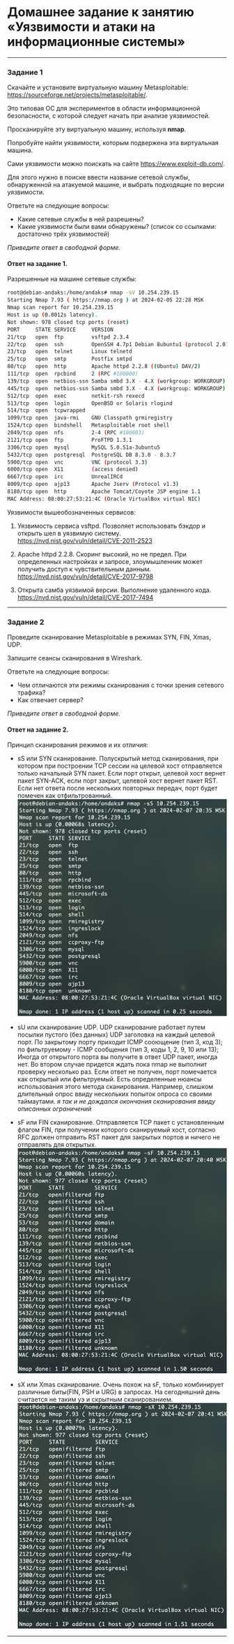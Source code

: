 # Домашнее задание к занятию «Уязвимости и атаки на информационные системы»

------

### Задание 1

Скачайте и установите виртуальную машину Metasploitable: https://sourceforge.net/projects/metasploitable/.

Это типовая ОС для экспериментов в области информационной безопасности, с которой следует начать при анализе уязвимостей.

Просканируйте эту виртуальную машину, используя **nmap**.

Попробуйте найти уязвимости, которым подвержена эта виртуальная машина.

Сами уязвимости можно поискать на сайте https://www.exploit-db.com/.

Для этого нужно в поиске ввести название сетевой службы, обнаруженной на атакуемой машине, и выбрать подходящие по версии уязвимости.

Ответьте на следующие вопросы:

- Какие сетевые службы в ней разрешены?
- Какие уязвимости были вами обнаружены? (список со ссылками: достаточно трёх уязвимостей)
  
*Приведите ответ в свободной форме.*  

#### Ответ на задание 1.

Разрешенные на машине сетевые службы:
```BASH
root@debian-andaks:/home/andaks# nmap -sV 10.254.239.15
Starting Nmap 7.93 ( https://nmap.org ) at 2024-02-05 22:28 MSK
Nmap scan report for 10.254.239.15
Host is up (0.0012s latency).
Not shown: 978 closed tcp ports (reset)
PORT     STATE SERVICE     VERSION
21/tcp   open  ftp         vsftpd 2.3.4
22/tcp   open  ssh         OpenSSH 4.7p1 Debian 8ubuntu1 (protocol 2.0)
23/tcp   open  telnet      Linux telnetd
25/tcp   open  smtp        Postfix smtpd
80/tcp   open  http        Apache httpd 2.2.8 ((Ubuntu) DAV/2)
111/tcp  open  rpcbind     2 (RPC #100000)
139/tcp  open  netbios-ssn Samba smbd 3.X - 4.X (workgroup: WORKGROUP)
445/tcp  open  netbios-ssn Samba smbd 3.X - 4.X (workgroup: WORKGROUP)
512/tcp  open  exec        netkit-rsh rexecd
513/tcp  open  login       OpenBSD or Solaris rlogind
514/tcp  open  tcpwrapped
1099/tcp open  java-rmi    GNU Classpath grmiregistry
1524/tcp open  bindshell   Metasploitable root shell
2049/tcp open  nfs         2-4 (RPC #100003)
2121/tcp open  ftp         ProFTPD 1.3.1
3306/tcp open  mysql       MySQL 5.0.51a-3ubuntu5
5432/tcp open  postgresql  PostgreSQL DB 8.3.0 - 8.3.7
5900/tcp open  vnc         VNC (protocol 3.3)
6000/tcp open  X11         (access denied)
6667/tcp open  irc         UnrealIRCd
8009/tcp open  ajp13       Apache Jserv (Protocol v1.3)
8180/tcp open  http        Apache Tomcat/Coyote JSP engine 1.1
MAC Address: 08:00:27:53:21:4C (Oracle VirtualBox virtual NIC)
```

Уязвимости вышеобозначенных сервисов:
1. Уязвимость сервиса vsftpd. Позволяет использовать бэкдор и открыть шел в уязвимую систему.
https://nvd.nist.gov/vuln/detail/CVE-2011-2523

2.  Apache httpd 2.2.8. Скоринг высокий, но не предел. При определенных настройках и запросе, злоумышленник может получить доступ к чувствительным данным.
https://nvd.nist.gov/vuln/detail/CVE-2017-9798

3. Открыта самба уязвимой версии. Выполнение удаленного кода.
https://nvd.nist.gov/vuln/detail/CVE-2017-7494
---

### Задание 2

Проведите сканирование Metasploitable в режимах SYN, FIN, Xmas, UDP.

Запишите сеансы сканирования в Wireshark.

Ответьте на следующие вопросы:

- Чем отличаются эти режимы сканирования с точки зрения сетевого трафика?
- Как отвечает сервер?

*Приведите ответ в свободной форме.*

#### Ответ на задание 2.

Принцип сканирования режимов и их отличия:
 - sS или SYN сканирование. Полускрытый метод сканирования, при котором при построении TCP сессии на целевой хост отправляется только начальный SYN пакет.
Если порт открыт, целевой хост вернет пакет SYN-ACK, если порт закрыт, целевой хост вернет пакет RST. Если нет ответа после нескольких повторных передач, порт будет помечен как отфильтрованный. 
![sS](img/zadanie2/02_01.png)

 - sU или сканирование UDP. UDP сканирование работает путем посылки пустого (без данных) UDP заголовка на каждый целевой порт. По закрытому порту приходит ICMP сооющение (тип 3, код 3); по фильтруемому - ICMP сообщения (тип 3, коды 1, 2, 9, 10 или 13); Иногда от открытого порта вы получите в ответ UDP пакет, иногда нет. Во втором случае придется ждать пока nmap не выполнит проверку несколько раз. Если ответ не получен, порт помечается как открытый или фильтруемый.
Есть определенные нюансы использования этого метода сканирования. Например, слишком длительный опрос ввиду нескольких попыток опроса со своими таймаутами.
*я так и не дождался окончания сканирования ввиду описанных ограничений*

 - sF или FIN сканирование. Отправляется TCP пакет с установленным флагом FIN, при получении которого сканируемый хост, согласно RFC должен отправить RST пакет для закрытых портов и ничего не отправлять для открытых.
![sF](img/zadanie2/02_02.png)

 - sX или Xmas сканирование. Очень похож на sF, только комбинирует различные биты(FIN, PSH и URG) в запросах. На сегодняшний день считается не таким уэ и скрытным сканированием.
![sX](img/zadanie2/02_03.png)

---
